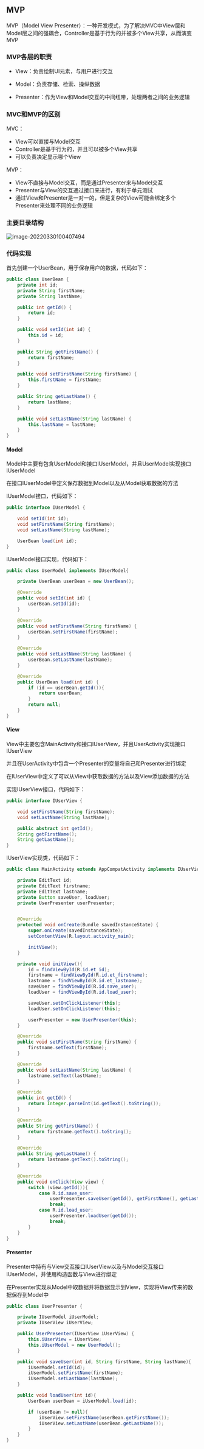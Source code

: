 ## MVP

MVP（Model View Presenter）：一种开发模式，为了解决MVC中View层和Model层之间的强耦合，Controller是基于行为的并被多个View共享，从而演变MVP

### MVP各层的职责

- View：负责绘制UI元素，与用户进行交互

- Model：负责存储、检索、操纵数据
- Presenter：作为View和Model交互的中间纽带，处理两者之间的业务逻辑



### MVC和MVP的区别

MVC：

- View可以直接与Model交互
- Controller是基于行为的，并且可以被多个View共享
- 可以负责决定显示哪个View

MVP：

- View不直接与Model交互，而是通过Presenter来与Model交互
- Presenter与View的交互通过接口来进行，有利于单元测试
- 通过View和Presenter是一对一的，但是复杂的View可能会绑定多个Presenter来处理不同的业务逻辑



### 主要目录结构

![image-20220330100407494](MVP模型.assets/image-20220330100407494.png)

### 代码实现

首先创建一个UserBean，用于保存用户的数据，代码如下：

```java
public class UserBean {
    private int id;
    private String firstName;
    private String lastName;

    public int getId() {
        return id;
    }

    public void setId(int id) {
        this.id = id;
    }

    public String getFirstName() {
        return firstName;
    }

    public void setFirstName(String firstName) {
        this.firstName = firstName;
    }

    public String getLastName() {
        return lastName;
    }

    public void setLastName(String lastName) {
        this.lastName = lastName;
    }
}
```



#### Model

Model中主要有包含UserModel和接口IUserModel，并且UserModel实现接口IUserModel

在接口IUserModel中定义保存数据到Model以及从Model获取数据的方法

IUserModel接口，代码如下：

```java
public interface IUserModel {

    void setId(int id);
    void setFirstName(String firstName);
    void setLastName(String lastName);

    UserBean load(int id);
}
```

IUserModel接口实现，代码如下：

```java
public class UserModel implements IUserModel{

    private UserBean userBean = new UserBean();

    @Override
    public void setId(int id) {
        userBean.setId(id);
    }

    @Override
    public void setFirstName(String firstName) {
        userBean.setFirstName(firstName);
    }

    @Override
    public void setLastName(String lastName) {
        userBean.setLastName(lastName);
    }

    @Override
    public UserBean load(int id) {
        if (id == userBean.getId()){
            return userBean;
        }
        return null;
    }
}
```

#### View

View中主要包含MainActivity和接口IUserView，并且UserActivity实现接口IUserView

并且在UserActivity中包含一个Presenter的变量将自己和Presenter进行绑定

在IUserView中定义了可以从View中获取数据的方法以及View添加数据的方法

实现IUserView接口，代码如下：

```java
public interface IUserView {

    void setFirstName(String firstName);
    void setLastName(String lastName);

    public abstract int getId();
    String getFirstName();
    String getLastName();
}
```

IUserView实现类，代码如下：

```java
public class MainActivity extends AppCompatActivity implements IUserView, View.OnClickListener {

    private EditText id;
    private EditText firstname;
    private EditText lastname;
    private Button saveUser, loadUser;
    private UserPresenter userPresenter;


    @Override
    protected void onCreate(Bundle savedInstanceState) {
        super.onCreate(savedInstanceState);
        setContentView(R.layout.activity_main);

        initView();
    }

    private void initView(){
        id = findViewById(R.id.et_id);
        firstname = findViewById(R.id.et_firstname);
        lastname = findViewById(R.id.et_lastname);
        saveUser = findViewById(R.id.save_user);
        loadUser = findViewById(R.id.load_user);

        saveUser.setOnClickListener(this);
        loadUser.setOnClickListener(this);

        userPresenter = new UserPresenter(this);
    }

    @Override
    public void setFirstName(String firstName) {
        firstname.setText(firstName);
    }

    @Override
    public void setLastName(String lastName) {
        lastname.setText(lastName);
    }

    @Override
    public int getId() {
        return Integer.parseInt(id.getText().toString());
    }

    @Override
    public String getFirstName() {
        return firstname.getText().toString();
    }

    @Override
    public String getLastName() {
        return lastname.getText().toString();
    }

    @Override
    public void onClick(View view) {
        switch (view.getId()){
            case R.id.save_user:
                userPresenter.saveUser(getId(), getFirstName(), getLastName());
                break;
            case R.id.load_user:
                userPresenter.loadUser(getId());
                break;
        }
    }
}
```



#### Presenter

Presenter中持有与View交互接口IUserView以及与Model交互接口IUserModel，并使用构造函数与View进行绑定

在Presenter实现从Model中取数据并将数据显示到View，实现将View传来的数据保存到Model中

```java
public class UserPresenter {

    private IUserModel iUserModel;
    private IUserView iUserView;

    public UserPresenter(IUserView iUserView) {
        this.iUserView = iUserView;
        this.iUserModel = new UserModel();
    }

    public void saveUser(int id, String firstName, String lastName){
        iUserModel.setId(id);
        iUserModel.setFirstName(firstName);
        iUserModel.setLastName(lastName);
    }

    public void loadUser(int id){
        UserBean userBean = iUserModel.load(id);

        if (userBean != null){
            iUserView.setFirstName(userBean.getFirstName());
            iUserView.setLastName(userBean.getLastName());
        }
    }
}
```

